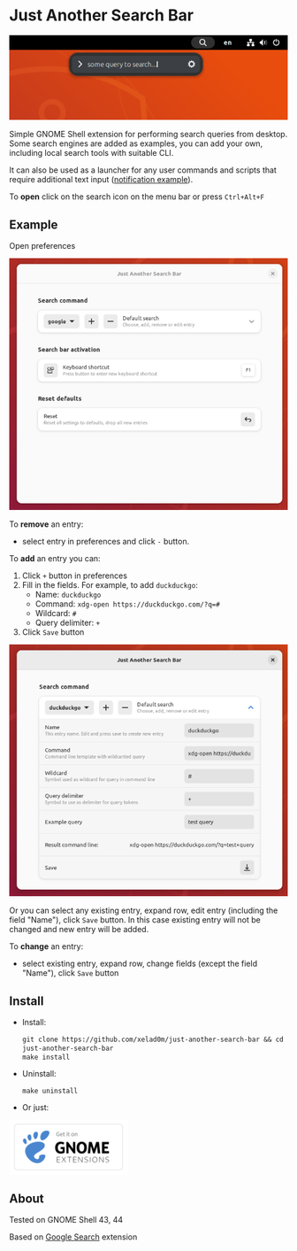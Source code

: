 # Just Another Search Bar

![screenshot](./img/screenshot.png)

Simple GNOME Shell extension for performing search queries from desktop. Some search engines are added as examples, you can add your own, including local search tools with suitable CLI.

It can also be used as a launcher for any user commands and scripts that require additional text input ([notification example](./img/prefs3.png)).

To **open** click on the search icon on the menu bar or press `Ctrl+Alt+F`

## Example

Open preferences

![screenshot](./img/prefs1.png)

To **remove** an entry:
- select entry in preferences and click `-` button.

To **add** an entry you can:
1. Click `+` button in preferences
2. Fill in the fields. For example, to add `duckduckgo`:
    - Name: `duckduckgo`
    - Command: `xdg-open https://duckduckgo.com/?q=#`
    - Wildcard: `#`
    - Query delimiter: `+`
3. Click `Save` button

![screenshot](./img/prefs2.png)

Or you can select any existing entry, expand row, edit entry (including the field "Name"), click `Save` button. In this case existing entry will not be changed and new entry will be added.

To **change** an    entry:
- select existing entry, expand row, change fields (except the field "Name"), click `Save` button

## Install

- Install: 
    
    ```
    git clone https://github.com/xelad0m/just-another-search-bar && cd just-another-search-bar
    make install
    ```

- Uninstall:

    ```
    make uninstall
    ```

- Or just:

[<img src="https://raw.githubusercontent.com/andyholmes/gnome-shell-extensions-badge/master/get-it-on-ego.svg?sanitize=true" alt="Get it on GNOME Extensions" height="100" align="middle">](https://extensions.gnome.org/extension/5522/just-another-search-bar/)


## About

Tested on GNOME Shell 43, 44

Based on [Google Search](https://extensions.gnome.org/extension/1057/google-search/) extension